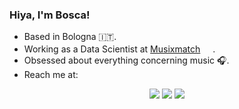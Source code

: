 ### Hiya, I'm Bosca! 

- Based in Bologna 🇮🇹.
- Working as a Data Scientist at [Musixmatch](https://www.musixmatch.com/it) <a href="https://github.com/musixmatch"><img src="https://upload.wikimedia.org/wikipedia/commons/thumb/e/e3/Musixmatch_logo_icon_only.svg/1200px-Musixmatch_logo_icon_only.svg.png"  width="16" height="16"/></a>.
- Obsessed about everything concerning music 🎧.
- Reach me at:
<!--
**andreaboscarino/andreaboscarino** is a ✨ _special_ ✨ repository because its `README.md` (this file) appears on your GitHub profile.

Here are some ideas to get you started:

- 🔭 I’m currently working on ...
- 🌱 I’m currently learning ...
- 👯 I’m looking to collaborate on ...
- 🤔 I’m looking for help with ...
- 💬 Ask me about ...
- 📫 How to reach me: ...
- 😄 Pronouns: ...
- ⚡ Fun fact: ...
-->
<p align="center">
<a href="https://github.com/andreaboscarino"><img src="https://img.shields.io/badge/GitHub-100000?style=for-the-badge&logo=github&logoColor=white" /></a>
<a href="https://twitter.com/boscaontherun"><img src="https://img.shields.io/badge/Twitter-1DA1F2?style=for-the-badge&logo=twitter&logoColor=white" /></a>
<a href="https://www.linkedin.com/in/boscarino-andrea/"><img src="https://img.shields.io/badge/LinkedIn-0077B5?style=for-the-badge&logo=linkedin&logoColor=white" /></a>

</p>
